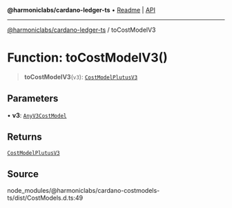 **@harmoniclabs/cardano-ledger-ts** • [Readme](../Introduction) \| [API](../globals)

***

[@harmoniclabs/cardano-ledger-ts](../Introduction) / toCostModelV3

# Function: toCostModelV3()

> **toCostModelV3**(`v3`): [`CostModelPlutusV3`](../interfaces/CostModelPlutusV3)

## Parameters

• **v3**: [`AnyV3CostModel`](../type-aliases/AnyV3CostModel)

## Returns

[`CostModelPlutusV3`](../interfaces/CostModelPlutusV3)

## Source

node\_modules/@harmoniclabs/cardano-costmodels-ts/dist/CostModels.d.ts:49
